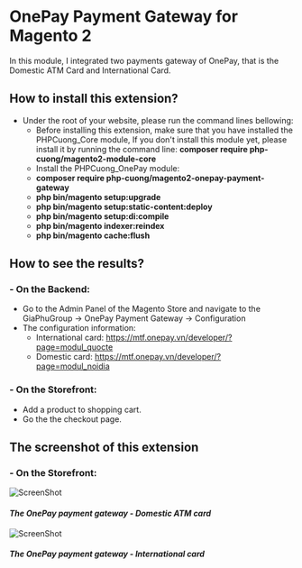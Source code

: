 # OnePay Payment Gateway for Magento 2
In this module, I integrated two payments gateway of OnePay, that is the Domestic ATM Card and International Card.

## How to install this extension?
 + Under the root of your website, please run the command lines bellowing:
    - Before installing this extension, make sure that you have installed the PHPCuong_Core module, If you don't install this module yet, please install it by running the command line: **composer require php-cuong/magento2-module-core**
    - Install the PHPCuong_OnePay module:
    - **composer require php-cuong/magento2-onepay-payment-gateway**
    - **php bin/magento setup:upgrade**
    - **php bin/magento setup:static-content:deploy**
    - **php bin/magento setup:di:compile**
    - **php bin/magento indexer:reindex**
    - **php bin/magento cache:flush**

## How to see the results?

### - On the Backend:
- Go to the Admin Panel of the Magento Store and navigate to the GiaPhuGroup → OnePay Payment Gateway → Configuration
- The configuration information:
    + International card: https://mtf.onepay.vn/developer/?page=modul_quocte
    + Domestic card: https://mtf.onepay.vn/developer/?page=modul_noidia

### - On the Storefront:
- Add a product to shopping cart.
- Go the the checkout page.

## The screenshot of this extension

### - On the Storefront:

![ScreenShot](https://github.com/php-cuong/magento2-onepay-payment-gateway/blob/master/Screenshot/domestic-atm-card.png)
#### *The OnePay payment gateway - Domestic ATM card*

![ScreenShot](https://github.com/php-cuong/magento2-onepay-payment-gateway/blob/master/Screenshot/international-card.png)
#### *The OnePay payment gateway - International card*

